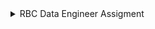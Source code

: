 <details>
<summary>RBC Data Engineer Assigment</summary>
<ul>
<details>
<summary>Steps</summary>
<ul>
  
**Step 1**

PostgreSQL installation - follow the below link to install latest PostgreSQL on windows 

https://www.postgresql.org/download/windows/

**Step 2**

On PostgreSQL command prompt- execute the below script to create a DBadmin

https://github.com/joycewgrace/RBC/blob/main/SQL/DDL/User/dbAdmin.sql

**Step 3**

Log in as dbAdmin and execute the below scripts to create an sqluser and the ClientDB database

https://github.com/joycewgrace/RBC/blob/main/SQL/DDL/User/sqluser.sql
https://github.com/joycewgrace/RBC/blob/main/SQL/DDL/User/Database/ClientDB.sql


**Step 4**

Log in as sqluser and execute the below scripts to create the client_credentials_load and client_credentials tables

https://github.com/joycewgrace/RBC/blob/main/SQL/DDL/Table/client_credentials_load.sql
https://github.com/joycewgrace/RBC/blob/main/SQL/DDL/Table/client_credentials.sql

**Step 5**

Execute the below scripts to copy the data file into client_credentials_load table and encrypt the neccessary data into client_credentials table

https://github.com/joycewgrace/RBC/blob/main/SQL/DML/client_credentials_load.sql
https://github.com/joycewgrace/RBC/blob/main/SQL/DML/client_credentials.sql


Once the above set up is completed, you can list the users and check if proper roles are assigned.

![image](https://github.com/joycewgrace/RBC/assets/141069257/a22a0050-316b-4e04-8b2a-0eebf36b0bb3)

**Step 6**

Save the below Python script (script of the python function that retrieves client details) into the local machine.

https://github.com/joycewgrace/RBC/blob/main/Scripts/RBC_Client_Credentials_Retrieval.py

Call the script as shown below: Client_Id as argument

```
python3 RBC_Client_Credentials_Retrieval.py 1
```
![image](https://github.com/joycewgrace/RBC/assets/141069257/fe1194fa-d8ef-4b1e-98dd-9c06c03f4a72)


**Step 7**

Save the below Python script (script of the python function that updates client details) into the local machine.

https://github.com/joycewgrace/RBC/blob/main/Scripts/RBC_Client_Credentials_Update.py

Call the script and enter values for prompts as shown below: Client_Id as argument

```
python3 RBC_Client_Credentials_Update.py 1
```
![image](https://github.com/joycewgrace/RBC/assets/141069257/6fa91a94-0b70-413f-bd4f-1d270ecfc8b9)
</ul>
</details>
<details>
<summary>Issues Faced</summary>
<ul>

**1) File data copy**

Error:
SQL Error [42501]: ERROR: must be superuser or have privileges of the pg_read_server_files role to COPY from a file
Hint: Anyone can COPY to stdout or from stdin. psql's \copy command also works for anyone.

Solution:
```
grant pg_read_server_files to sqluser;
```

**2) File permission**

Error: 
Permission denied 
HINT: COPY FROM instructs the PostgreSQL server process to read a file. You may want a client-side facility such as psql's \copy. SQL state: 42501

Solution:

Go to Properties of that particular file by right clicking on it. Then, go to Security tab of the displayed Properties dialog box. 
Click on Edit option. Permissions dialog box appears, then click on Add button. Type 'Everyone' (without apostrophes) in the "Enter the object names to select" description box and click on OK button. 
Then, make sure all the checkboxes of "Permissions for Everyone" are selected by just ticking the "Full Control" check box to allow the control access without any restriction.
Then, Apply and OK all the tabs to apply all the changes done.

**3)Data issue - comma**

Error:
SQL Error [22P04]: ERROR: extra data after last expected column
Where: COPY client_credentials, line 18: "16,Kristin, Sanders,!4lZ5%m4,bellmichael@example.org,2021-03-16 08:49:42"

Solution:

Removed ","(comma) from the clientname column(Kristin, Sanders)
  
**4) Encrypt column - bytea**

Faced issue while decrypting the encrypted columns 

Solution:

Encrypted columns need to be stored in bytea data type instead of varchar.

</ul>
</details>

<details>
<summary>Handling Encryption key</summary>
<ul>
In this solution, I have given the Encryption key as an environment variable, but in case of Enterprise level solution, we can have the vaiable in an environment file, and assign only the execute permission to the python job/business user similar to the below:
  
![image](https://github.com/joycewgrace/RBC/assets/141069257/e690d23b-42e5-46a8-adf0-581007aa2631)

</ul>
</details>

</ul>
</details>
